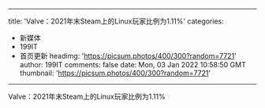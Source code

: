 
---
title: 'Valve：2021年末Steam上的Linux玩家比例为1.11%'
categories: 
 - 新媒体
 - 199IT
 - 首页更新
headimg: 'https://picsum.photos/400/300?random=7721'
author: 199IT
comments: false
date: Mon, 03 Jan 2022 10:58:50 GMT
thumbnail: 'https://picsum.photos/400/300?random=7721'
---

<div>   
Valve：2021年末Steam上的Linux玩家比例为1.11%  
</div>
            